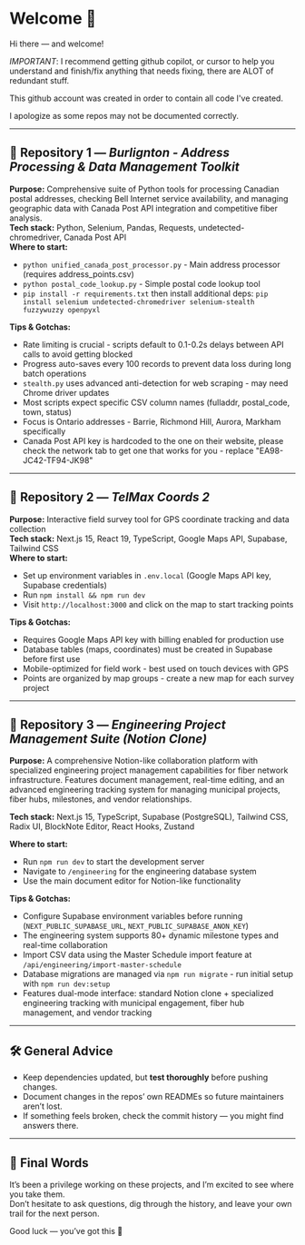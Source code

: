 # Welcome 👋  

Hi there — and welcome!

*IMPORTANT*: I recommend getting github copilot, or cursor to help you understand and finish/fix anything that needs fixing, there are ALOT of redundant stuff. 

This github account was created in order to contain all code I've created. 

I apologize as some repos may not be documented correctly. 

---

## 📂 Repository 1 — *Burlignton - Address Processing & Data Management Toolkit*  
**Purpose:** Comprehensive suite of Python tools for processing Canadian postal addresses, checking Bell Internet service availability, and managing geographic data with Canada Post API integration and competitive fiber analysis.  
**Tech stack:** Python, Selenium, Pandas, Requests, undetected-chromedriver, Canada Post API  
**Where to start:**  
- `python unified_canada_post_processor.py` - Main address processor (requires address_points.csv)
- `python postal_code_lookup.py` - Simple postal code lookup tool
- `pip install -r requirements.txt` then install additional deps: `pip install selenium undetected-chromedriver selenium-stealth fuzzywuzzy openpyxl`

**Tips & Gotchas:**  
- Rate limiting is crucial - scripts default to 0.1-0.2s delays between API calls to avoid getting blocked
- Progress auto-saves every 100 records to prevent data loss during long batch operations
- `stealth.py` uses advanced anti-detection for web scraping - may need Chrome driver updates
- Most scripts expect specific CSV column names (fulladdr, postal_code, town, status)
- Focus is Ontario addresses - Barrie, Richmond Hill, Aurora, Markham specifically
- Canada Post API key is hardcoded to the one on their website, please check the network tab to get one that works for you - replace "EA98-JC42-TF94-JK98" 

---

## 📂 Repository 2 — *TelMax Coords 2*  
**Purpose:** Interactive field survey tool for GPS coordinate tracking and data collection  
**Tech stack:** Next.js 15, React 19, TypeScript, Google Maps API, Supabase, Tailwind CSS  
**Where to start:**  
- Set up environment variables in `.env.local` (Google Maps API key, Supabase credentials)
- Run `npm install && npm run dev`
- Visit `http://localhost:3000` and click on the map to start tracking points

**Tips & Gotchas:**  
- Requires Google Maps API key with billing enabled for production use
- Database tables (maps, coordinates) must be created in Supabase before first use
- Mobile-optimized for field work - best used on touch devices with GPS
- Points are organized by map groups - create a new map for each survey project

---

## 📂 Repository 3 — *Engineering Project Management Suite (Notion Clone)*  
**Purpose:** A comprehensive Notion-like collaboration platform with specialized engineering project management capabilities for fiber network infrastructure. Features document management, real-time editing, and an advanced engineering tracking system for managing municipal projects, fiber hubs, milestones, and vendor relationships.

**Tech stack:** Next.js 15, TypeScript, Supabase (PostgreSQL), Tailwind CSS, Radix UI, BlockNote Editor, React Hooks, Zustand

**Where to start:**  
- Run `npm run dev` to start the development server
- Navigate to `/engineering` for the engineering database system
- Use the main document editor for Notion-like functionality

**Tips & Gotchas:**  
- Configure Supabase environment variables before running (`NEXT_PUBLIC_SUPABASE_URL`, `NEXT_PUBLIC_SUPABASE_ANON_KEY`)
- The engineering system supports 80+ dynamic milestone types and real-time collaboration
- Import CSV data using the Master Schedule import feature at `/api/engineering/import-master-schedule`
- Database migrations are managed via `npm run migrate` - run initial setup with `npm run dev:setup`
- Features dual-mode interface: standard Notion clone + specialized engineering tracking with municipal engagement, fiber hub management, and vendor tracking

---

## 🛠 General Advice  
- Keep dependencies updated, but **test thoroughly** before pushing changes.  
- Document changes in the repos’ own READMEs so future maintainers aren’t lost.  
- If something feels broken, check the commit history — you might find answers there.  

---

## 🙏 Final Words  
It’s been a privilege working on these projects, and I’m excited to see where you take them.  
Don’t hesitate to ask questions, dig through the history, and leave your own trail for the next person.  

Good luck — you’ve got this 🚀  
